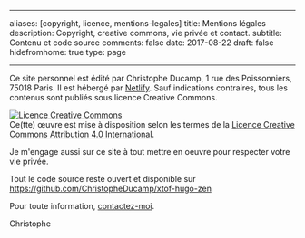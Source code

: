 
---
aliases: [copyright, licence, mentions-legales]
title: Mentions légales
description: Copyright, creative commons, vie privée et contact.
subtitle: Contenu et code source
comments: false
date: 2017-08-22
draft: false
hidefromhome: true
type: page

---


Ce site personnel est édité par Christophe Ducamp, 1 rue des Poissonniers, 75018 Paris. Il est hébergé par [Netlify](https://www.netlify.com/). Sauf indications contraires, tous les contenus sont publiés sous licence Creative Commons. 

<a rel="license" href="http://creativecommons.org/licenses/by/4.0/"><img alt="Licence Creative Commons" style="border-width:0" src="https://i.creativecommons.org/l/by/4.0/88x31.png" /></a><br />Ce(tte) œuvre est mise à disposition selon les termes de la <a rel="license" href="http://creativecommons.org/licenses/by/4.0/">Licence Creative Commons Attribution 4.0 International</a>.


Je m'engage aussi sur ce site à tout mettre en oeuvre pour respecter votre vie privée. 

Tout le code source reste ouvert et disponible sur <https://github.com/ChristopheDucamp/xtof-hugo-zen>

Pour toute information, [contactez-moi](/contact). 

Christophe
